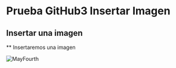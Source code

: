 # Prueba GitHub3 Insertar Imagen
 ## Insertar una imagen

 ** Insertaremos una imagen

 ![MayFourth](img/C:\Users\Administrator\Desktop\LOULOUDIA\SkillforWomaninTech\GitHubWorkSpace\Prueba-GitHub3-Insetar-Imagen\img\MayFourth.jpg)
